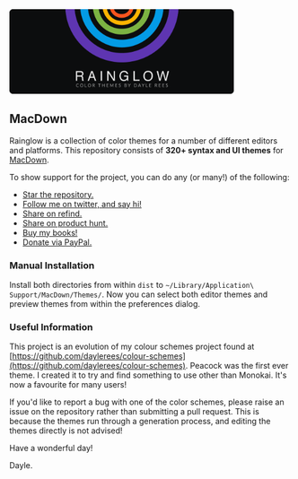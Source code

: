 <img alt="Rainglow" src="https://raw.githubusercontent.com/rainglow/examples/master/artwork/header.png" width="400" />

## MacDown

Rainglow is a collection of color themes for a number of different editors and platforms. This repository consists of **320+ syntax and UI themes** for [MacDown](https://macdown.uranusjr.com/).

To show support for the project, you can do any (or many!) of the following:

- [Star the repository.](https://github.com/rainglow/macdown/stargazers)
- [Follow me on twitter, and say hi!](https://twitter.com/daylerees)
- [Share on refind.](https://refind.com/daylerees?invite=9125a6f6a7)
- [Share on product hunt.](https://www.producthunt.com/)
- [Buy my books!](https://daylerees.com/books/)
- [Donate via PayPal.](https://paypal.me/daylerees)

### Manual Installation

Install both directories from within `dist` to `~/Library/Application\ Support/MacDown/Themes/`. Now you can select both editor themes and preview themes from within the preferences dialog.

### Useful Information

This project is an evolution of my colour schemes project found at [https://github.com/daylerees/colour-schemes](https://github.com/daylerees/colour-schemes). Peacock was the first ever theme. I created it to try and find something to use other than Monokai. It's now a favourite for many users!

If you'd like to report a bug with one of the color schemes, please raise an issue on the repository rather than submitting a pull request. This is because the themes run through a generation process, and editing the themes directly is not advised!

Have a wonderful day!

Dayle.
